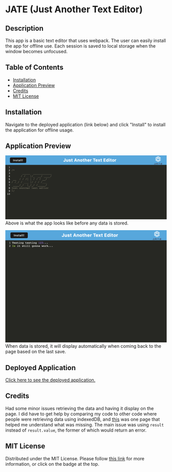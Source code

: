 # JATE (Just Another Text Editor)

## Description
This app is a basic text editor that uses webpack. The user can easily install the app for offline use. Each session is saved to local storage when the window becomes unfocused. 

## Table of Contents
- [Installation](#installation)
- [Application Preview](#application-previous)
- [Credits](#credits)
- [MIT License](#mit-license)

## Installation
Navigate to the deployed application (link below) and click "Install" to install the application for offline usage. 
  
## Application Preview
![Preview](./images/appPreview1.png)
Above is what the app looks like before any data is stored. 

![Preview](./images/appPreview2.png)
When data is stored, it will display automatically when coming back to the page based on the last save. 

## Deployed Application
[Click here to see the deployed application.](https://shrouded-journey-03662.herokuapp.com/)

## Credits
Had some minor issues retrieving the data and having it display on the page. I did have to get help by comparing my code to other code where people were retrieving data using indexedDB, and [this](https://dev.to/pandresdev/get-data-from-indexeddb-7hg) was one page that helped me understand what was missing. The main issue was using `result` instead of `result.value`, the former of which would return an error.

## MIT License
Distributed under the MIT License. Please follow [this link](https://opensource.org/licenses/MIT) for more information, or click on the badge at the top.
